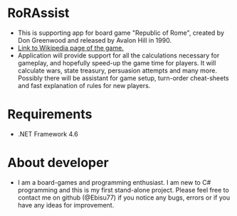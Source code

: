 # RoRAssist 
- This is supporting app for board game "Republic of Rome", created by Don Greenwood and released by Avalon Hill in 1990.
- [Link to Wikipedia page of the game.](https://en.wikipedia.org/wiki/Republic_of_Rome_%28game%29) 
- Application will provide support for all the calculations necessary for gameplay, and hopefully speed-up the game time for players. It will calculate wars, state treasury, persuasion attempts and many more. Possibly there will be assistant for game setup, turn-order cheat-sheets and fast explanation of rules for new players.  
 
# Requirements 
- .NET Framework 4.6 
 
# About developer  
- I am a board-games and programming enthusiast. I am new to C# programming and this is my first stand-alone project. Please feel free to contact me on github (@Ebisu77) if you notice any bugs, errors or if you have any ideas for improvement. 
